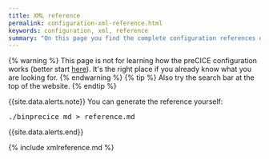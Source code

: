```yaml
---
title: XML reference
permalink: configuration-xml-reference.html
keywords: configuration, xml, reference
summary: "On this page you find the complete configuration references of preCICE API."
---
```


{% warning %}
This page is not for learning how the preCICE configuration works (better start [here](configuration-basics.html)). It's the right place if you already know what you are looking for.
{% endwarning %}
{% tip %}
Also try the search bar at the top of the website.
{% endtip %}

{{site.data.alerts.note}}
You can generate the reference yourself:
<pre>
./binprecice md > reference.md
</pre>
{{site.data.alerts.end}}

{% include xmlreference.md %}
